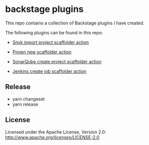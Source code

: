 # backstage plugins
This repo contains a collection of Backstage plugins I have created.

The following plugins can be found in this repo:

- [Snyk import project scaffolder action](https://www.npmjs.com/package/@ma11hewthomas/plugin-scaffolder-backend-module-snyk)

- [Projen new scaffolder action](https://www.npmjs.com/package/@ma11hewthomas/plugin-scaffolder-backend-module-projen)

- [SonarQube create project scaffolder action](https://www.npmjs.com/package/@ma11hewthomas/plugin-scaffolder-backend-module-sonarqube)

- [Jenkins create job scaffolder action](https://www.npmjs.com/package/@ma11hewthomas/plugin-scaffolder-backend-module-jenkins)


## Release
- yarn changeset
- yarn release

## License

Licensed under the Apache License, Version 2.0: http://www.apache.org/licenses/LICENSE-2.0
